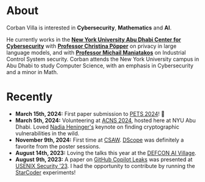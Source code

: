# About

Corban Villa is interested in **Cybersecurity**, **Mathematics** and **AI**. 

He currently works in the **[New York University Abu Dhabi Center for Cybersecurity](https://nyuad.nyu.edu/en/research/faculty-labs-and-projects/nyuad-ccs.html)** with **[Professor Christina Pöpper](https://poepper.net/)** on privacy in large language models, and with **[Professor Michail Maniatakos](https://wp.nyu.edu/momalab/)** on Industrial Control System security. Corban attends the New York University campus in Abu Dhabi to study Computer Science, with an emphasis in Cybersecurity and a minor in Math.

# Recently

- **March 15th, 2024:** First paper submission to [PETS 2024](https://petsymposium.org/)! 🎉
- **March 5th, 2024:** Volunteering at [ACNS 2024](https://wp.nyu.edu/acns2024/), hosted here at NYU Abu Dhabi. Loved [Nadia Heninger's](https://cseweb.ucsd.edu/~nadiah/) keynote on finding cryptographic vulnerabilities in the wild.
- **November 9th, 2024:** First time at [CSAW](https://www.csaw.io/). [DScope](https://www.usenix.org/conference/usenixsecurity23/presentation/pauley) was definitely a favorite from the poster sessions.
- **August 14th, 2023:** Loving the talks this year at the [DEFCON AI Village](https://aivillage.org/).
- **August 9th, 2023:** A paper on [GitHub Copilot Leaks](https://www.usenix.org/conference/usenixsecurity23/presentation/niu) was presented at [USENIX Security '23](https://www.usenix.org/conference/usenixsecurity23). I had the opportunity to contribute by running the [StarCoder](https://drive.google.com/file/d/1cN-b9GnWtHzQRoE7M7gAEyivY0kl4BYs/view) experiments!
